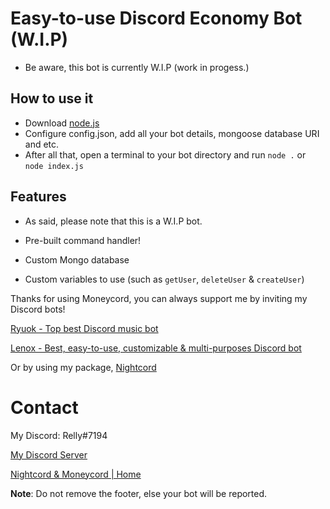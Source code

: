 # Easy-to-use Discord Economy Bot (W.I.P)

- Be aware, this bot is currently W.I.P (work in progess.)

## How to use it

- Download [node.js](https://node.js.org)
- Configure config.json, add all your bot details, mongoose database URI and etc.
- After all that, open a terminal to your bot directory and run `node .` or `node index.js`

## Features 

- As said, please note that this is a W.I.P bot.

- Pre-built command handler!
- Custom Mongo database
- Custom variables to use (such as `getUser`, `deleteUser` & `createUser`)

Thanks for using Moneycord, you can always support me by inviting my Discord bots!

[Ryuok - Top best Discord music bot](https://ryuok.glitch.me)

[Lenox - Best, easy-to-use, customizable & multi-purposes Discord bot](https://lenoxboard.glitch.me)

Or by using my package, [Nightcord](https://nightcord.js.org)

# Contact

My Discord: Relly#7194

[My Discord Server](https://discord.gg/rj55yqKN6n)

[Nightcord & Moneycord | Home](https://discord.gg/W88aEhEbbq)

**Note**: Do not remove the footer, else your bot will be reported.
